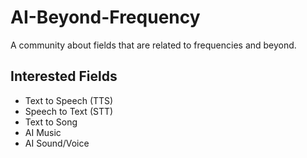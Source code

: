# AI-Beyond-Frequency
A community about fields that are related to frequencies and beyond.

## Interested Fields
- Text to Speech (TTS)
- Speech to Text (STT)
- Text to Song
- AI Music
- AI Sound/Voice
